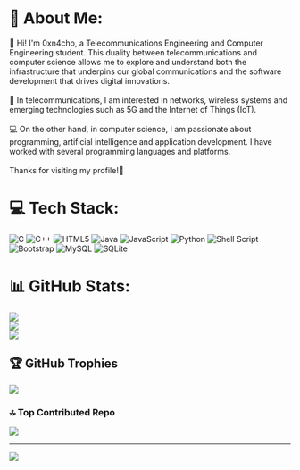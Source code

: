 # 💫 About Me:
👋 Hi! I'm 0xn4cho, a Telecommunications Engineering and Computer Engineering student. This duality between telecommunications and computer science allows me to explore and understand both the infrastructure that underpins our global communications and the software development that drives digital innovations.<br><br>📡 In telecommunications, I am interested in networks, wireless systems and emerging technologies such as 5G and the Internet of Things (IoT).<br><br>💻 On the other hand, in computer science, I am passionate about programming, artificial intelligence and application development. I have worked with several programming languages and platforms.<br><br>Thanks for visiting my profile!🚀<br>


# 💻 Tech Stack:
![C](https://img.shields.io/badge/c-%2300599C.svg?style=for-the-badge&logo=c&logoColor=white) ![C++](https://img.shields.io/badge/c++-%2300599C.svg?style=for-the-badge&logo=c%2B%2B&logoColor=white) ![HTML5](https://img.shields.io/badge/html5-%23E34F26.svg?style=for-the-badge&logo=html5&logoColor=white) ![Java](https://img.shields.io/badge/java-%23ED8B00.svg?style=for-the-badge&logo=openjdk&logoColor=white) ![JavaScript](https://img.shields.io/badge/javascript-%23323330.svg?style=for-the-badge&logo=javascript&logoColor=%23F7DF1E) ![Python](https://img.shields.io/badge/python-3670A0?style=for-the-badge&logo=python&logoColor=ffdd54) ![Shell Script](https://img.shields.io/badge/shell_script-%23121011.svg?style=for-the-badge&logo=gnu-bash&logoColor=white) ![Bootstrap](https://img.shields.io/badge/bootstrap-%238511FA.svg?style=for-the-badge&logo=bootstrap&logoColor=white) ![MySQL](https://img.shields.io/badge/mysql-4479A1.svg?style=for-the-badge&logo=mysql&logoColor=white) ![SQLite](https://img.shields.io/badge/sqlite-%2307405e.svg?style=for-the-badge&logo=sqlite&logoColor=white)
# 📊 GitHub Stats:
![](https://github-readme-stats.vercel.app/api?username=0xn4cho&theme=vue-dark&hide_border=false&include_all_commits=false&count_private=false)<br/>
![](https://github-readme-streak-stats.herokuapp.com/?user=0xn4cho&theme=vue-dark&hide_border=false)<br/>
![](https://github-readme-stats.vercel.app/api/top-langs/?username=0xn4cho&theme=vue-dark&hide_border=false&include_all_commits=false&count_private=false&layout=compact)

## 🏆 GitHub Trophies
![](https://github-profile-trophy.vercel.app/?username=0xn4cho&theme=nord&no-frame=true&no-bg=true&margin-w=4)

### 🔝 Top Contributed Repo
![](https://github-contributor-stats.vercel.app/api?username=0xn4cho&limit=5&theme=dark&combine_all_yearly_contributions=true)

---
[![](https://visitcount.itsvg.in/api?id=0xn4cho&icon=2&color=3)](https://visitcount.itsvg.in)

<!-- Proudly created with GPRM ( https://gprm.itsvg.in ) -->
